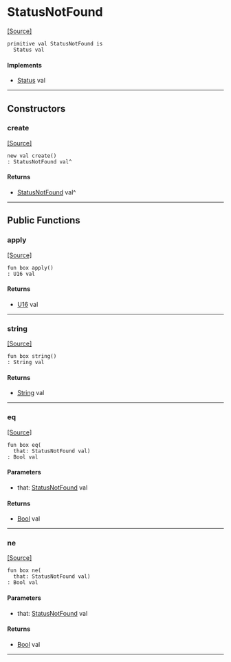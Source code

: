 # StatusNotFound
<span class="source-link">[[Source]](src/http_server/status.md#L80)</span>
```pony
primitive val StatusNotFound is
  Status val
```

#### Implements

* [Status](http_server-Status.md) val

---

## Constructors

### create
<span class="source-link">[[Source]](src/http_server/status.md#L80)</span>


```pony
new val create()
: StatusNotFound val^
```

#### Returns

* [StatusNotFound](http_server-StatusNotFound.md) val^

---

## Public Functions

### apply
<span class="source-link">[[Source]](src/http_server/status.md#L81)</span>


```pony
fun box apply()
: U16 val
```

#### Returns

* [U16](builtin-U16.md) val

---

### string
<span class="source-link">[[Source]](src/http_server/status.md#L82)</span>


```pony
fun box string()
: String val
```

#### Returns

* [String](builtin-String.md) val

---

### eq
<span class="source-link">[[Source]](src/http_server/status.md#L81)</span>


```pony
fun box eq(
  that: StatusNotFound val)
: Bool val
```
#### Parameters

*   that: [StatusNotFound](http_server-StatusNotFound.md) val

#### Returns

* [Bool](builtin-Bool.md) val

---

### ne
<span class="source-link">[[Source]](src/http_server/status.md#L81)</span>


```pony
fun box ne(
  that: StatusNotFound val)
: Bool val
```
#### Parameters

*   that: [StatusNotFound](http_server-StatusNotFound.md) val

#### Returns

* [Bool](builtin-Bool.md) val

---

